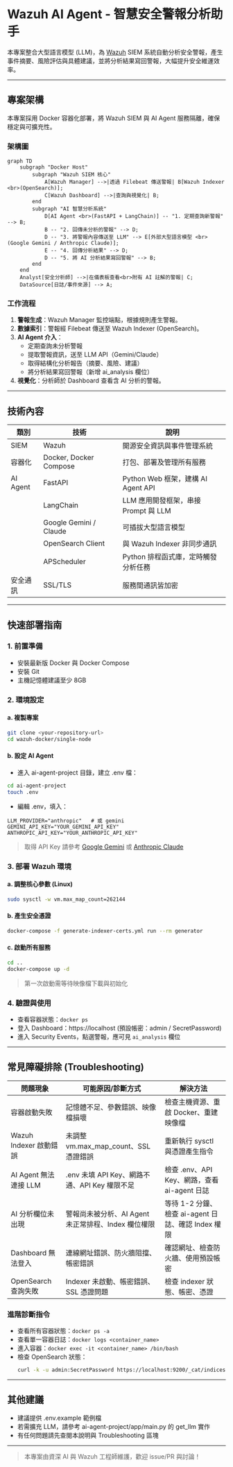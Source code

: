 # Wazuh AI Agent - 智慧安全警報分析助手

本專案整合大型語言模型 (LLM)，為 [Wazuh](https://wazuh.com/) SIEM 系統自動分析安全警報，產生事件摘要、風險評估與具體建議，並將分析結果寫回警報，大幅提升安全維運效率。

---

## 專案架構

本專案採用 Docker 容器化部署，將 Wazuh SIEM 與 AI Agent 服務隔離，確保穩定與可擴充性。

### 架構圖
```
graph TD
    subgraph "Docker Host"
        subgraph "Wazuh SIEM 核心"
            A[Wazuh Manager] -->|透過 Filebeat 傳送警報| B[Wazuh Indexer <br>(OpenSearch)];
            C[Wazuh Dashboard] -->|查詢與視覺化| B;
        end
        subgraph "AI 智慧分析系統"
            D[AI Agent <br>(FastAPI + LangChain)] -- "1. 定期查詢新警報" --> B;
            B -- "2. 回傳未分析的警報" --> D;
            D -- "3. 將警報內容傳送至 LLM" --> E[外部大型語言模型 <br>(Google Gemini / Anthropic Claude)];
            E -- "4. 回傳分析結果" --> D;
            D -- "5. 將 AI 分析結果寫回警報" --> B;
        end
    end
    Analyst[安全分析師] -->|在儀表板查看<br>附有 AI 註解的警報| C;
    DataSource[日誌/事件來源] --> A;
```

### 工作流程
1. **警報生成**：Wazuh Manager 監控端點，根據規則產生警報。
2. **數據索引**：警報經 Filebeat 傳送至 Wazuh Indexer (OpenSearch)。
3. **AI Agent 介入**：
   - 定期查詢未分析警報
   - 提取警報資訊，送至 LLM API（Gemini/Claude）
   - 取得結構化分析報告（摘要、風險、建議）
   - 將分析結果寫回警報（新增 ai_analysis 欄位）
4. **視覺化**：分析師於 Dashboard 查看含 AI 分析的警報。

---

## 技術內容
| 類別       | 技術                        | 說明                                               |
|------------|-----------------------------|----------------------------------------------------|
| SIEM       | Wazuh                       | 開源安全資訊與事件管理系統                         |
| 容器化     | Docker, Docker Compose      | 打包、部署及管理所有服務                           |
| AI Agent   | FastAPI                     | Python Web 框架，建構 AI Agent API                 |
|            | LangChain                   | LLM 應用開發框架，串接 Prompt 與 LLM               |
|            | Google Gemini / Claude      | 可插拔大型語言模型                                 |
|            | OpenSearch Client           | 與 Wazuh Indexer 非同步通訊                        |
|            | APScheduler                 | Python 排程函式庫，定時觸發分析任務                |
| 安全通訊   | SSL/TLS                     | 服務間通訊皆加密                                    |

---

## 快速部署指南

### 1. 前置準備
- 安裝最新版 Docker 與 Docker Compose
- 安裝 Git
- 主機記憶體建議至少 8GB

### 2. 環境設定
#### a. 複製專案
```bash
git clone <your-repository-url>
cd wazuh-docker/single-node
```
#### b. 設定 AI Agent
- 進入 ai-agent-project 目錄，建立 .env 檔：
```bash
cd ai-agent-project
touch .env
```
- 編輯 .env，填入：
```
LLM_PROVIDER="anthropic"   # 或 gemini
GEMINI_API_KEY="YOUR_GEMINI_API_KEY"
ANTHROPIC_API_KEY="YOUR_ANTHROPIC_API_KEY"
```
> 取得 API Key 請參考 [Google Gemini](https://ai.google.dev/) 或 [Anthropic Claude](https://console.anthropic.com/)

### 3. 部署 Wazuh 環境
#### a. 調整核心參數 (Linux)
```bash
sudo sysctl -w vm.max_map_count=262144
```
#### b. 產生安全憑證
```bash
docker-compose -f generate-indexer-certs.yml run --rm generator
```
#### c. 啟動所有服務
```bash
cd ..
docker-compose up -d
```
> 第一次啟動需等待映像檔下載與初始化

### 4. 驗證與使用
- 查看容器狀態：`docker ps`
- 登入 Dashboard：https://localhost  (預設帳密：admin / SecretPassword)
- 進入 Security Events，點選警報，應可見 `ai_analysis` 欄位

---

## 常見障礙排除 (Troubleshooting)

| 問題現象                     | 可能原因/診斷方式                                                                 | 解決方法                                                         |
|------------------------------|----------------------------------------------------------------------------------|------------------------------------------------------------------|
| 容器啟動失敗                 | 記憶體不足、參數錯誤、映像檔損壞                                                 | 檢查主機資源、重啟 Docker、重建映像檔                             |
| Wazuh Indexer 啟動錯誤       | 未調整 vm.max_map_count、SSL 憑證錯誤                                            | 重新執行 sysctl 與憑證產生指令                                   |
| AI Agent 無法連接 LLM        | .env 未填 API Key、網路不通、API Key 權限不足                                    | 檢查 .env、API Key、網路，查看 ai-agent 日誌                      |
| AI 分析欄位未出現            | 警報尚未被分析、AI Agent 未正常排程、Index 欄位權限                              | 等待 1-2 分鐘、檢查 ai-agent 日誌、確認 Index 權限                |
| Dashboard 無法登入           | 連線網址錯誤、防火牆阻擋、帳密錯誤                                               | 確認網址、檢查防火牆、使用預設帳密                                |
| OpenSearch 查詢失敗          | Indexer 未啟動、帳密錯誤、SSL 憑證問題                                           | 檢查 indexer 狀態、帳密、憑證                                     |

### 進階診斷指令
- 查看所有容器狀態：`docker ps -a`
- 查看單一容器日誌：`docker logs <container_name>`
- 進入容器：`docker exec -it <container_name> /bin/bash`
- 檢查 OpenSearch 狀態：
  ```bash
  curl -k -u admin:SecretPassword https://localhost:9200/_cat/indices?v
  ```

---

## 其他建議
- 建議提供 .env.example 範例檔
- 若需擴充 LLM，請參考 ai-agent-project/app/main.py 的 get_llm 實作
- 有任何問題請先查閱本說明與 Troubleshooting 區塊

---

> 本專案由資深 AI 與 Wazuh 工程師維護，歡迎 issue/PR 與討論！

